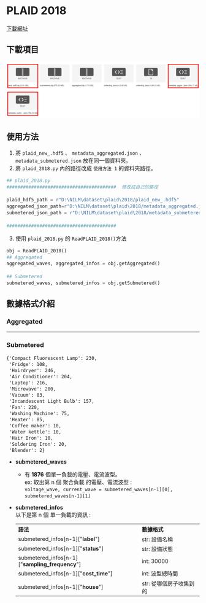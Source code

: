 # PLAID 2018
[下載網址](https://figshare.com/articles/dataset/PLAID_-_A_Voltage_and_Current_Measurement_Dataset_for_Plug_Load_Appliance_Identification_in_Households/10084619)

## 下載項目
![plaid 2018 下載項目](./img/plaid_download.png)

## 使用方法 
1. 將 `plaid_new_.hdf5` 、 `metadata_aggregated.json` 、 `metadata_submetered.json` 放在同一個資料夾。
2. 將 `plaid_2018.py` 內的路徑改成 `使用方法 1` 的資料夾路徑。
  ```python
  ## plaid_2018.py
  ########################################  修改成自己的路徑

  plaid_hdf5_path = r"D:\NILM\dataset\plaid\2018/plaid_new_.hdf5"
  aggregated_json_path=r"D:\NILM\dataset\plaid\2018/metadata_aggregated.json"
  submetered_json_path = r"D:\NILM\dataset\plaid\2018/metadata_submetered.json"

  ########################################
  ```
3. 使用 `plaid_2018.py` 的 `ReadPLAID_2018()`方法
```python
obj = ReadPLAID_2018()
## Aggregated
aggregated_waves, aggregated_infos = obj.getAggregated()

## Submetered
submetered_waves, submetered_infos = obj.getSubmetered()
```

## 數據格式介紹
### Aggregated



<hr>

### Submetered

```
{'Compact Fluorescent Lamp': 230,
 'Fridge': 108,
 'Hairdryer': 246,
 'Air Conditioner': 204,
 'Laptop': 216,
 'Microwave': 200,
 'Vacuum': 83,
 'Incandescent Light Bulb': 157,
 'Fan': 220,
 'Washing Machine': 75,
 'Heater': 85,
 'Coffee maker': 10,
 'Water kettle': 10,
 'Hair Iron': 10,
 'Soldering Iron': 20,
 'Blender': 2}
```

* <b>submetered_waves</b>
  * 有 <b>1876</b> 個單一負載的電壓、電流波型。
    <br>ex: 取出第 n 個 聚合負載 的電壓、電流波型 :
    <br>`voltage_wave, current_wave = submetered_waves[n-1][0], submetered_waves[n-1][1]`
* <b>submetered_infos</b>
  <br>以下是第 n 個 單一負載的資訊 : 
  <table>
    <tr>
        <th>語法</th>
        <th>數據格式</th>
    </tr>
  
    <tr>
        <td>submetered_infos[n-1]["<b>label</b>"]</td>
        <td>str: 設備名稱</td>
    </tr>
    <tr>
        <td>submetered_infos[n-1]["<b>status</b>"]</td>
        <td>str: 設備狀態</td>
    </tr>
    <tr>
        <td>submetered_infos[n-1]["<b>sampling_frequency</b>"]</td>
        <td>int: 30000</td>
    </tr>
    <tr>
        <td>submetered_infos[n-1]["<b>cost_time</b>"]</td>
        <td>int: 波型總時間</td>
    </tr>
    <tr>
        <td>submetered_infos[n-1]["<b>house</b>"]</td>
        <td>str: 從哪個房子收集到的</td>
    </tr>    
</table>
